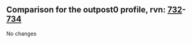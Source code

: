 ## Comparison for the outpost0 profile, rvn: [732](https://github.com/PRO100KatYT/FortniteProfileRevisions/tree/main/profiles/outpost0/732%20outpost0.json)-[734](https://github.com/PRO100KatYT/FortniteProfileRevisions/tree/main/profiles/outpost0/734%20outpost0.json)

No changes
